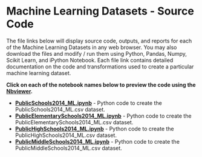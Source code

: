# Machine Learning Datasets - Source Code
The file links below will display source code, outputs, and reports for each of the Machine Learning Datasets in any web browser.  You may also download the files and modify / run them using Python, Pandas, Numpy, Scikit Learn, and iPython Notebook.  Each file link contains detailed documentation on the code and transformations used to create a particular machine learning dataset.     

**Click on each of the notebook names below to preview the code using the [Nbviewer](nbviewer.jupyter.org).**

* [**PublicSchools2014_ML.ipynb**](http://nbviewer.jupyter.org/github/jakemdrew/EducationDataNC/blob/master/2014/Machine%20Learning%20Datasets/Source%20Code/PublicSchools2014_ML.ipynb) - Python code to create the PublicSchools2014_ML.csv dataset. 
* [**PublicElementarySchools2014_ML.ipynb**](http://nbviewer.jupyter.org/github/jakemdrew/EducationDataNC/blob/master/2014/Machine%20Learning%20Datasets/Source%20Code/PublicElementarySchools2014_ML.ipynb) - Python code to create the PublicElementarySchools2014_ML.csv dataset.  
* [**PublicHighSchools2014_ML.ipynb**](http://nbviewer.jupyter.org/github/jakemdrew/EducationDataNC/blob/master/2014/Machine%20Learning%20Datasets/Source%20Code/PublicHighSchools2014_ML.ipynb) - Python code to create the PublicHighSchools2014_ML.csv dataset. 
* [**PublicMiddleSchools2014_ML.ipynb**](http://nbviewer.jupyter.org/github/jakemdrew/EducationDataNC/blob/master/2014/Machine%20Learning%20Datasets/Source%20Code/PublicMiddleSchools2014_ML.ipynb) - Python code to create the PublicMiddleSchools2014_ML.csv dataset.
